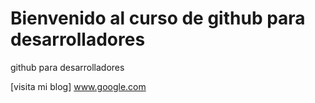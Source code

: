 # Bienvenido al curso de github para desarrolladores
github para desarrolladores


[visita mi blog] www.google.com
